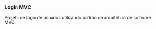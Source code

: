 <h3>Login MVC</h3>
<p>Projeto de login de usuários utilizando padrão de arquitetura de software MVC.</p>
